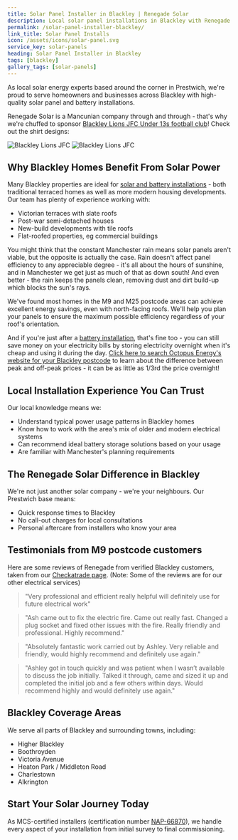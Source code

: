 ```yaml
---
title: Solar Panel Installer in Blackley | Renegade Solar
description: Local solar panel installations in Blackley with Renegade Solar. MCS certified specialists serving Prestwich, Blackley and North Manchester.
permalink: /solar-panel-installer-blackley/
link_title: Solar Panel Installs
icon: /assets/icons/solar-panel.svg
service_key: solar-panels
heading: Solar Panel Installer in Blackley
tags: [blackley]
gallery_tags: [solar-panels]
---
```


As local solar energy experts based around the corner in Prestwich, we're proud to serve homeowners and businesses across Blackley with high-quality solar panel and battery installations.

Renegade Solar is a Mancunian company through and through - that's why we're chuffed to sponsor [Blackley Lions JFC Under 13s football club](https://www.facebook.com/p/Blackley-Lions-Jfc-100012519990378/)! Check out the shirt designs:

<div class="image-row" markdown="1">

![Blackley Lions JFC](/assets/photos/blackley-lions-1.jpg)
![Blackley Lions JFC](/assets/photos/blackley-lions-2.jpg)

</div>

## Why Blackley Homes Benefit From Solar Power

Many Blackley properties are ideal for [solar and battery installations](/services/solar-and-battery-installations/) - both traditional terraced homes as well as more modern housing developments. Our team has plenty of experience working with:

- Victorian terraces with slate roofs
- Post-war semi-detached houses
- New-build developments with tile roofs
- Flat-roofed properties, eg commercial buildings

You might think that the constant Manchester rain means solar panels aren't viable, but the opposite is actually the case. Rain doesn't affect panel efficiency to any appreciable degree - it's all about the hours of sunshine, and in Manchester we get just as much of that as down south! And even better - the rain keeps the panels clean, removing dust and dirt build-up which blocks the sun's rays.

We've found most homes in the M9 and M25 postcode areas can achieve excellent energy savings, even with north-facing roofs. We'll help you plan your panels to ensure the maximum possible efficiency regardless of your roof's orientation.

And if you're just after a [battery installation](/services/home-battery-installations/), that's fine too - you can still save money on your electricity bills by storing electricity overnight when it's cheap and using it during the day. [Click here to search Octopus Energy's website for your Blackley postcode](https://octopus.energy/tariffs/) to learn about the difference between peak and off-peak prices - it can be as little as 1/3rd the price overnight!

## Local Installation Experience You Can Trust

Our local knowledge means we:

- Understand typical power usage patterns in Blackley homes
- Know how to work with the area's mix of older and modern electrical systems
- Can recommend ideal battery storage solutions based on your usage
- Are familiar with Manchester's planning requirements

## The Renegade Solar Difference in Blackley

We're not just another solar company - we're your neighbours. Our Prestwich base means:

- Quick response times to Blackley
- No call-out charges for local consultations
- Personal aftercare from installers who know your area

## Testimonials from M9 postcode customers

Here are some reviews of Renegade from verified Blackley customers, taken from our [Checkatrade page](https://www.checkatrade.com/trades/renegadeelectrical). (Note: Some of the reviews are for our other electrical services)

> "Very professional and efficient really helpful will definitely use for future electrical work"

> "Ash came out to fix the electric fire. Came out really fast. Changed a plug socket and fixed other issues with the fire. Really friendly and professional. Highly recommend."

> "Absolutely fantastic work carried out by Ashley. Very reliable and friendly, would highly recommend and definitely use again."

> "Ashley got in touch quickly and was patient when I wasn’t available to discuss the job initially. Talked it through, came and sized it up and completed the initial job and a few others within days. Would recommend highly and would definitely use again."

## Blackley Coverage Areas

We serve all parts of Blackley and surrounding towns, including:

- Higher Blackley
- Boothroyden
- Victoria Avenue
- Heaton Park / Middleton Road
- Charlestown
- Alkrington

## Start Your Solar Journey Today

As MCS-certified installers (certification number [NAP-66870](https://mcscertified.com/find-an-installer/)), we handle every aspect of your installation from initial survey to final commissioning.
